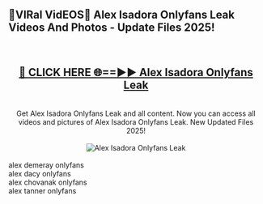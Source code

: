 <h2>🔴VIRal VidEOS🔴 Alex Isadora Onlyfans Leak Videos And Photos - Update Files 2025!</h2>
<br>
<div align="center">
<h2><a href="https://virallinks.top/odZfE0" rel="nofollow">🔴 CLICK HERE 🌐==►► Alex Isadora Onlyfans Leak</a></h2>
<br>
Get Alex Isadora Onlyfans Leak and all content. Now you can access all videos and pictures of Alex Isadora Onlyfans Leak. New Updated Files 2025!
<br>
<br>
<a href="https://virallinks.top/odZfE0" rel="nofollow" data-target="animated-image.originalLink"><img src="https://i.imgur.com/dJHk4Zq.gif)" alt="Alex Isadora Onlyfans Leak" style="max-width: 100%; display: inline-block;" data-target="animated-image.originalImage"></a>
</div>
<br>
alex demeray onlyfans<br>
alex dacy onlyfans<br>
alex chovanak onlyfans<br>
alex tanner onlyfans